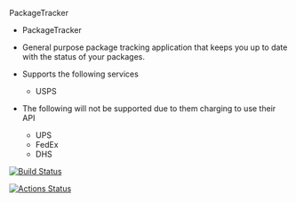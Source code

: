 PackageTracker

- PackageTracker

- General purpose package tracking application that keeps you up to date with the status of your packages.

- Supports the following services
	- USPS

- The following will not be supported due to them charging to use their API
	- UPS
	- FedEx
	- DHS

[![Build Status](https://travis-ci.org/macleod2486/PackageTracker.svg?branch=master)](https://travis-ci.org/macleod2486/PackageTracker)

[![Actions Status](https://github.com/{macleod2486}/{PackageTracker}/workflows/{build}/badge.svg)](https://github.com/{macleod2486}/{PackageTracker}/actions)
